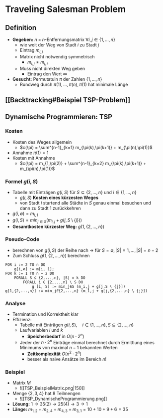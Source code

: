 # Traveling Salesman Problem
## Definition
- **Gegeben:** $n \times n$-Entfernungsmatrix $\forall i,j \in \{1,...,n\}$
	- wie weit der Weg von Stadt $i$ zu Stadt $j$ 
	- Eintrag $m_{i,j}$ 
	- Matrix nicht notwendig symmetrisch
		- $m_{i,j} \neq m_{j,i}$ 
	- Muss nicht direkten Weg geben
		- Eintrag den Wert $\infty$ 
- **Gesucht:** Permutatuin $\pi$ der Zahlen $\{1,...,n\}$
	- Rundweg durch $\pi(1),...,\pi(n),\pi(1)$ hat minimale Länge

## [[Backtracking#Beispiel TSP-Problem]]

## Dynamische Programmieren: TSP
### Kosten
- Kosten des Weges allgemein
	- $c(\pi) = \sum^{n-1}_{k=1} m_{\pi(k),\pi(k+1)} + m_{\pi(n),\pi(1)}$ 
- Annahme $\pi(1) = 1$ 
- Kosten mit Annahme
	- $c(\pi) = m_{1,\pi(2)} + \sum^{n-1}_{k=2} m_{\pi(k),\pi(k+1)} + m_{\pi(n),\pi(1)}$

### Formel $g(i,S)$
- Tabelle mit Einträgen $g(i,S)$ für $S \subseteq \{2,...,n\}$ und $i \in \{1,...,n\}$
	- $g(i,S)$ **Kosten eines kürzesten Weges**
	- von Stadt $i$ startend alle Städte in $S$ genau einmal besuchen und dann zu Stadt 1 zurückkehren
- $g(i,\emptyset) = m_{i,1}$
- $g(i,S) = min_{j \in S}(m_{i,j} + g(j,S \setminus \{j\}))$
- **Gesamtkosten kürzester Weg:** $g(1,\{2,...,n\})$

### Pseudo-Code
- berechnen von $g(i,S)$ der Reihe nach -> für $S=\emptyset, |S| = 1,..., |S| = n-2$
- Zum Schluss $g(1,\{2,...,n\})$ berechnen
```
FOR i := 2 TO n DO
	g[i,∅] := m[i, 1];  
FOR k := 1 TO n − 2 DO  
	FORALL S ⊆ {2,...,n}, |S| = k DO  
		FORALL i ∈ {2,...,n} \ S DO  
			g [i, S] := min_j∈S (m_i,j + g[j,S \ {j}])  
g[1,{2,...,n}] := min_j∈{2,...,n} (m_1,j + g[j,{2,...,n} \ {j}])
```

### Analyse
- Termination und Korrektheit klar
- Effizienz:
	- Tabelle mit Einträgen $g(i,S), \quad i \in \{1,...,n\}, S \subseteq \{2,...,n\}$
	- Laufvariablen $i$ und $k$
		- **Speicherbedarf** in $O(n \cdot 2^n)$
	- Jeder der $n \cdot 2^n$ Einträge einmal berechnet durch Ermittlung eines Minimums von maximal $n-1$ bekannten Werten
		- **Zeitkomplexität** $O(n^2 \cdot 2^n)$
		- besser als naive Ansätze im Bereich $n!$ 

### Beispiel
- Matrix $M$ 
	- ![[TSP_BeispielMatrix.png|150]]
- Menge $\{2,3,4\}$ hat 8 Teilmengen
	- ![[TSP_DynamischeProgrammierung.png]]
- **Lösung:** $1 \rightarrow 35(2) \rightarrow 25(4) \rightarrow 3 \rightarrow 1$
- **Länge:** $m_{1,2} + m_{2,4} + m_{4,3} + m_{3,1} = 10 + 10 + 9 + 6 = 35$

